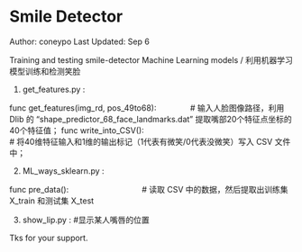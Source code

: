 # Smile Detector

Author:       coneypo
Last Updated: Sep 6

Training and testing smile-detector Machine Learning models / 利用机器学习模型训练和检测笑脸 

1. get_features.py : 
  
  func get_features(img_rd, pos_49to68):　　　　
    # 输入人脸图像路径，利用 Dlib 的 “shape_predictor_68_face_landmarks.dat” 提取嘴部20个特征点坐标的40个特征值；
  func write_into_CSV(): 　　　　　　　　　　　　  
    # 将40维特征输入和1维的输出标记（1代表有微笑/0代表没微笑）写入 CSV 文件中；


2. ML_ways_sklearn.py :
  
  func pre_data():　　　　　　　　　
    # 读取 CSV 中的数据，然后提取出训练集 X_train 和测试集 X_test　


3. show_lip.py :
    #显示某人嘴唇的位置　
    
Tks for your support.

